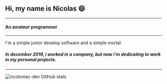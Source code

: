 ## Hi, my name is Nicolas 😄

___
#### __An amateur programmer__
___

I'm a simple junior develop software and a simple mortal. 

##### In december 2019, i worked in a company, but now i'm dedicating to work in my personal projects.

___

![ncolomac-dev GitHub stats](https://github-readme-stats.vercel.app/api?username=ncolomac-dev)

